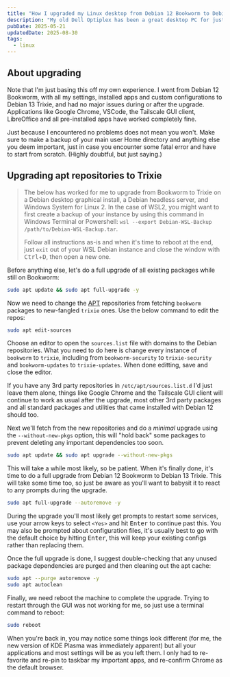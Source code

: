 ```yaml
---
title: "How I upgraded my Linux desktop from Debian 12 Bookworm to Debian 13 Trixie"
description: "My old Dell Optiplex has been a great desktop PC for just minimal interneting and coding. I've been running Debian 12 Bookworm on it since it became available, and usually I stick to the latest Stable release of Debian. However, I decided to live on the edge just a little and upgrade to Debian 13 Trixie, the latest version."
pubDate: 2025-05-21
updatedDate: 2025-08-30
tags:
  - linux
---
```


## About upgrading

Note that I'm just basing this off my own experience. I went from Debian 12 Bookworm, with all my settings, installed apps and custom configurations to Debian 13 Trixie, and had no major issues during or after the upgrade. Applications like Google Chrome, VSCode, the Tailscale GUI client, LibreOffice and all pre-installed apps have worked completely fine.

Just because I encountered no problems does not mean you won't. Make sure to make a backup of your main user Home directory and anything else you deem important, just in case you encounter some fatal error and have to start from scratch. (Highly doubtful, but just saying.)

## Upgrading apt repositories to Trixie

> The below has worked for me to upgrade from Bookworm to Trixie on a Debian desktop graphical install, a Debian headless server, and Windows System for Linux 2. In the case of WSL2, you might want to first create a backup of your instance by using this command in Windows Terminal or Powershell: `wsl --export Debian-WSL-Backup /path/to/Debian-WSL-Backup.tar`.
>
> Follow all instructions as-is and when it's time to reboot at the end, just `exit` out of your WSL Debian instance and close the window with <kbd>Ctrl</kbd>+<kbd>D</kbd>, then open a new one.

Before anything else, let's do a full upgrade of all existing packages while still on Bookworm:

```bash
sudo apt update && sudo apt full-upgrade -y
```

Now we need to change the <a href="https://wiki.debian.org/AptCLI" target="_blank" umami-data-event="upgrade-debian-trixie-aptcli">APT</a> repositories from fetching `bookworm` packages to new-fangled `trixie` ones. Use the below command to edit the repos:

```bash
sudo apt edit-sources
```

Choose an editor to open the `sources.list` file with domains to the Debian repositories. What you need to do here is change every instance of `bookworm` to `trixie`, including from `bookworm-security` to `trixie-security` and `bookworm-updates` to `trixie-updates`. When done editting, save and close the editor.

If you have any 3rd party repositories in `/etc/apt/sources.list.d` I'd just leave them alone, things like Google Chrome and the Tailscale GUI client will continue to work as usual after the upgrade, most other 3rd party packages and all standard packages and utilities that came installed with Debian 12 should too.

Next we'll fetch from the new repositories and do a _minimal_ upgrade using the `--without-new-pkgs` option, this will "hold back" some packages to prevent deleting any important dependencies too soon.

```bash
sudo apt update && sudo apt upgrade --without-new-pkgs
```

This will take a while most likely, so be patient. When it's finally done, it's time to do a full upgrade from Debian 12 Bookworm to Debian 13 Trixie. This will take some time too, so just be aware as you'll want to babysit it to react to any prompts during the upgrade.

```bash
sudo apt full-upgrade --autoremove -y
```

During the upgrade you'll most likely get prompts to restart some services, use your arrow keys to select `<Yes>` and hit <kbd>Enter</kbd> to continue past this. You may also be prompted about configuration files, it's usually best to go with the default choice by hitting <kbd>Enter</kbd>, this will keep your existing configs rather than replacing them.

Once the full upgrade is done, I suggest double-checking that any unused package dependencies are purged and then cleaning out the apt cache:

```bash
sudo apt --purge autoremove -y
sudo apt autoclean
```

Finally, we need reboot the machine to complete the upgrade. Trying to restart through the GUI was not working for me, so just use a terminal command to reboot:

```bash
sudo reboot
```

When you're back in, you may notice some things look different (for me, the new version of KDE Plasma was immediately apparent) but all your applications and most settings will be as you left them. I only had to re-favorite and re-pin to taskbar my important apps, and re-confirm Chrome as the default browser.